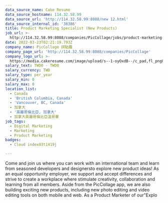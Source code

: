 ```yaml
---
data_source_name: Cake Resume
data_source_hostname: 114.32.58.99
data_source_url: 'http://114.32.58.99:8088/new 12.html'
data_source_internal_id: '38386'
title: Product Marketing Specialist (New Products)
job_url: >-
  http://114.32.58.99:8088/companies/PicCollage/jobs/product-marketing-specialist-new-products
date: 2022-03-23T02:21:19.793Z
company_name: PicCollage 拼貼趣
company_page_url: 'http://114.32.58.99:8088/companies/PicCollage'
company_logo_url: >-
  https://media.cakeresume.com/image/upload/s--1-oyOxdB--/c_pad,fl_png8,h_200,w_200/v1644811715/zvbx6qkf4ad4ufkxjzj7.png
salary_text: TWD0 - TWD0
salary_currency: TWD
salary_type: per_year
salary_min: 0
salary_max: 0
location_list:
  - Canada
  - 'British Columbia, Canada'
  - 'Vancouver, BC, Canada'
  - 加拿大
  - '英屬哥倫比亞, 加拿大'
  - 加拿大英屬哥倫比亞溫哥華
job_tags:
  - Digital Marketing
  - Marketing
  - Product Marketing
badges:
  - Cloud index03t1419j

---
```


Come and join us where you can work with an international team and learn from seasoned developers and designersto explore new product ideas! As an equal opportunity employer, we support and accept differences and strive to create a workplace where stimulate creativity, collaboration and learning from all members. Aside from the PicCollage app, we are also building exciting new products, including new photo editing and video editing tools on both mobile and web. As a Product Marketer of our"Explo